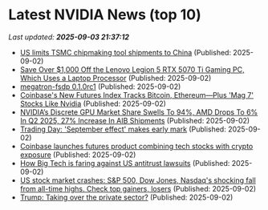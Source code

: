# Latest NVIDIA News (top 10)
_Last updated: **2025-09-03 21:37:12**_

- [US limits TSMC chipmaking tool shipments to China](https://www.digitaljournal.com/world/us-limits-tsmc-chipmaking-tool-shipments-to-china/article) (Published: 2025-09-02)
- [Save Over $1,000 Off the Lenovo Legion 5 RTX 5070 Ti Gaming PC, Which Uses a Laptop Processor](https://www.ign.com/articles/lenovo-legion-5-rtx-5070-ti-gaming-pc-deal-better-than-labor-day-sale) (Published: 2025-09-02)
- [megatron-fsdp 0.1.0rc1](https://pypi.org/project/megatron-fsdp/0.1.0rc1/) (Published: 2025-09-02)
- [Coinbase's New Futures Index Tracks Bitcoin, Ethereum—Plus 'Mag 7' Stocks Like Nvidia](https://decrypt.co/337774/coinbase-futures-index-tracks-bitcoin-ethereum-mag7-stocks-nvidia) (Published: 2025-09-02)
- [NVIDIA’s Discrete GPU Market Share Swells To 94%, AMD Drops To 6% In Q2 2025, 27% Increase In AIB Shipments](https://wccftech.com/nvidia-gpu-market-share-swells-to-94-percent-amd-drops-to-6-in-q2-2025/) (Published: 2025-09-02)
- [Trading Day: 'September effect' makes early mark](https://ca.finance.yahoo.com/news/trading-day-september-effect-makes-211136198.html) (Published: 2025-09-02)
- [Coinbase launches futures product combining tech stocks with crypto exposure](https://cryptoslate.com/coinbase-launches-futures-product-combining-tech-stocks-with-crypto-exposure/) (Published: 2025-09-02)
- [How Big Tech is faring against US antitrust lawsuits](https://www.livemint.com/companies/news/how-big-tech-is-faring-against-us-antitrust-lawsuits-11756847128016.html) (Published: 2025-09-02)
- [US stock market crashes: S&P 500, Dow Jones, Nasdaq's shocking fall from all-time highs. Check top gainers, losers](https://economictimes.indiatimes.com/news/international/us/us-stock-market-crashes-sp-500-dow-jones-nasdaqs-shocking-fall-from-all-time-highs-check-top-gainers-losers/articleshow/123664387.cms) (Published: 2025-09-02)
- [Trump: Taking over the private sector?](https://theweek.com/politics/trump-taking-over-private-sector) (Published: 2025-09-02)
